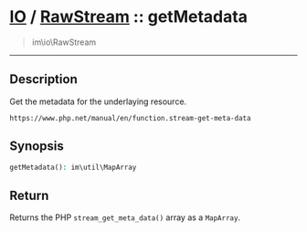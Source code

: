 # [IO](IO.md) / [RawStream](IO-RawStream.md) :: getMetadata
 > im\io\RawStream
____

## Description
Get the metadata for the underlaying resource.

`https://www.php.net/manual/en/function.stream-get-meta-data`

## Synopsis
```php
getMetadata(): im\util\MapArray
```

## Return
Returns the PHP `stream_get_meta_data()` array
as a `MapArray`.
